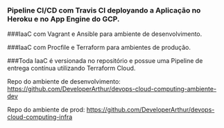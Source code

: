 ### Pipeline CI/CD com Travis CI deployando a Aplicação no Heroku e no App Engine do GCP.

###IaaC com Vagrant e Ansible para ambiente de desenvolvimento.

###IaaC com Procfile e Terraform para ambientes de produção.

###Toda IaaC é versionada no repositório e possue uma Pipeline de entrega contínua utilizando Terraform Cloud.

Repo do ambiente de desenvolvimento: https://github.com/DeveloperArthur/devops-cloud-computing-ambiente-dev

Repo do ambiente de prod: https://github.com/DeveloperArthur/devops-cloud-computing-infra
